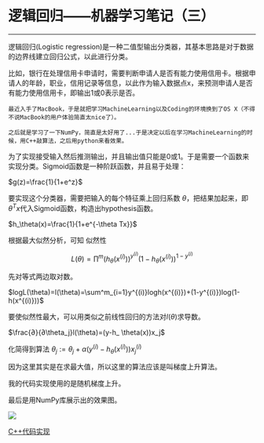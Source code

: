 # 逻辑回归——机器学习笔记（三）


---

逻辑回归(Logistic regression)是一种二值型输出分类器，其基本思路是对于数据的边界线建立回归公式，以此进行分类。

比如，银行在处理信用卡申请时，需要判断申请人是否有能力使用信用卡。根据申请人的年龄，职业，信用记录等信息，以此作为输入数据点x，来预测申请人是否有能力使用信用卡，即输出1或0表示是否。
    
    最近入手了MacBook，于是就把学习MachineLearning以及Coding的环境换到了OS X（不得不说MacBook的用户体验简直太nice了）。
    
    之后就是学习了一下NumPy，简直是太好用了...于是决定以后在学习MachineLearning的时候，用C++敲算法，之后用python来看效果。

为了实现接受输入然后推测输出，并且输出值只能是0或1。于是需要一个函数来实现分类。Sigmoid函数是一种阶跃函数，并且易于处理：

$g(z)=\frac{1}{1+e^z}$

要实现这个分类器，需要把输入的每个特征乘上回归系数 $\theta$，把结果加起来，即$\theta^Tx$代入Sigmoid函数，构造出hypothesis函数。

$h_\theta(x)=\frac{1}{1+e^{-\theta Tx}}$

根据最大似然分析，可知
似然性


$$L(\theta)=\prod^{m}(h_\theta(x^{(i)}))^{y^{(i)}}(1-h_\theta(x^{(i)}))^{1-y^{(i)}}$$

先对等式两边取对数。

$logL(\theta)=l(\theta)=\sum^m_{i=1}y^{(i)}logh(x^{(i)})+(1-y^{(i)})log(1-h(x^{(i)}))$

要使似然性最大，可以用类似之前线性回归的方法对$l(\theta)$求导数。

$\frac{∂}{∂\theta_j}l(\theta)=(y-h_ \theta(x))x_j$

化简得到算法
$\theta_j := \theta_j + \alpha(y^{(i)}-h _\theta(x^{(i)}))x_j^{(i)}$

因为这里其实是在求最大值，所以这里的算法应该是叫梯度上升算法。

我的代码实现使用的是随机梯度上升。

最后是用NumPy库展示出的效果图。

<img src="http://bcs.duapp.com/blogbuk/logistic_regression.png"/>

[C++代码实现][1]

[1]:https://github.com/plusplus7/MachineLearning/blob/master/src/logistic_regression/logistic_regression.cc